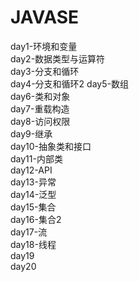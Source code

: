 # JAVASE
day1-环境和变量 </br>
day2-数据类型与运算符</br>
day3-分支和循环</br>
day4-分支和循环2
day5-数组</br>
day6-类和对象</br>
day7-重载构造</br>
day8-访问权限</br>
day9-继承</br>
day10-抽象类和接口</br>
day11-内部类</br>
day12-API</br>
day13-异常</br>
day14-泛型</br>
day15-集合</br>
day16-集合2</br>
day17-流</br>
day18-线程</br>
day19</br>
day20</br>

